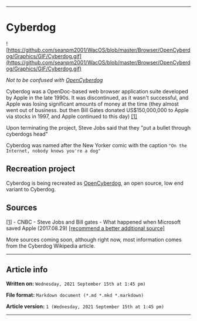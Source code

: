 
***

# Cyberdog

![https://github.com/seanpm2001/WacOS/blob/master/Browser/OpenCyberdog/Graphics/GIF/Cyberdog.gif](https://github.com/seanpm2001/WacOS/blob/master/Browser/OpenCyberdog/Graphics/GIF/Cyberdog.gif)

_Not to be confused with [OpenCyberdog](https://github.com/seanpm2001/WacOS/wiki/OpenCyberdog)_

Cyberdog was a OpenDoc-based web browser application suite developed by Apple in the late 1990s. It was discontinued, as it wasn't successful, and Apple was losing significant amounts of money at the time (they almost went out of business. but then Bill Gates donated US$150,000,000 to Apple via stocks in 1997, and Apple continued to this day) [[1]](https://www.cnbc.com/2017/08/29/steve-jobs-and-bill-gates-what-happened-when-microsoft-saved-apple.html)

Upon terminating the project, Steve Jobs said that they "put a bullet through cyberdogs head"

Cyberdog was named after the New Yorker comic with the caption `"On the Internet, nobody knows you're a dog"`

## Recreation project

Cyberdog is being recreated as [OpenCyberdog](https://github.com/seanpm2001/WacOS/wiki/OpenCyberdo), an open source, low end variant to Cyberdog.

## Sources

[[1]](https://www.cnbc.com/2017/08/29/steve-jobs-and-bill-gates-what-happened-when-microsoft-saved-apple.html) - CNBC - Steve Jobs and Bill gates - What happened when Microsoft saved Apple (2017.08.29) [[recommend a better additional source]](https://github.com/seanpm2001/WacOS/issues/)

More sources coming soon, although right now, most information comes from the Cyberdog Wikipedia article.

***

## Article info

**Written on:** `Wednesday, 2021 September 15th at 1:45 pm)`

**File format:** `Markdown document (*.md *.mkd *.markdown)`

**Article version:** `1 (Wednesday, 2021 September 15th at 1:45 pm)`

***
